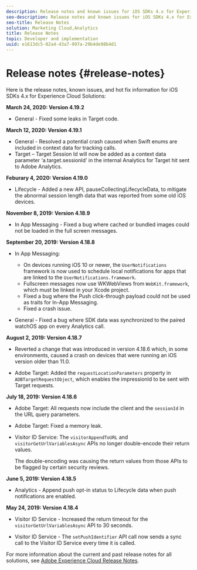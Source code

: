 ```yaml
---
description: Release notes and known issues for iOS SDKs 4.x for Experience Cloud Solutions.
seo-description: Release notes and known issues for iOS SDKs 4.x for Experience Cloud Solutions.
seo-title: Release Notes
solution: Marketing Cloud,Analytics
title: Release Notes
topic: Developer and implementation
uuid: e1613dc5-02a4-43a7-997a-29b4de98b4d1
---
```


# Release notes {#release-notes}

Here is the release notes, known issues, and hot fix information for iOS SDKs 4.x for Experience Cloud Solutions:

**March 24, 2020: Version 4.19.2**

* General - Fixed some leaks in Target code.

**March 12, 2020: Version 4.19.1**

* General - Resolved a potential crash caused when Swift enums are included in context data for tracking calls.
* Target – Target Session Id will now be added as a context data parameter ‘a.target.sessionId’ in the internal Analytics for Target hit sent to Adobe Analytics.

**Feburary 4, 2020: Version 4.19.0**

* Lifecycle - Added a new API, pauseCollectingLifecycleData, to mitigate the abnormal session length data that was reported from some old iOS devices.

**November 8, 2019: Version 4.18.9**

* In App Messaging - Fixed a bug where cached or bundled images could not be loaded in the full screen messages.

**September 20, 2019: Version 4.18.8**

* In App Messaging:

  * On devices running iOS 10 or newer, the `UserNotifications` framework is now used to schedule local notifications for apps that are linked to the `UserNotifications.framework`.
  * Fullscreen messages now use WKWebViews from `WebKit.framework`, which must be linked in your Xcode project.
  * Fixed a bug where the Push click-through payload could not be used as traits for In-App Messaging.
  * Fixed a crash issue.

* General - Fixed a bug where SDK data was synchronized to the paired watchOS app on every Analytics call.

**August 2, 2019: Version 4.18.7**

* Reverted a change that was introduced in version 4.18.6 which, in some environments, caused a crash on devices that were running an iOS version older than 11.0.

* Adobe Target: Added the `requestLocationParameters` property in `ADBTargetRequestObject`, which enables the impressionId to be sent with Target requests.

**July 18, 2019: Version 4.18.6**

* Adobe Target: All requests now include the client and the `sessionId` in the URL query parameters.
* Adobe Target: Fixed a memory leak.
* Visitor ID Service: The `visitorAppendToURL` and `visitorGetUrlVariablesAsync` APIs no longer double-encode their return values. 

  The double-encoding was causing the return values from those APIs to be flagged by certain security reviews.

**June 5, 2019: Version 4.18.5**

* Analytics - Append push opt-in status to Lifecycle data when push notifications are enabled.

**May 24, 2019: Version 4.18.4**

* Visitor ID Service - Increased the return timeout for the 
`visitorGetUrlVariablesAsync` API to 30 seconds.

* Visitor ID Service - The `setPushIdentifier` API call now sends a sync call to the Visitor ID Service every time it is called. 

For more information about the current and past release notes for all solutions, see [Adobe Experience Cloud Release Notes](https://marketing.adobe.com/resources/help/en_US/whatsnew/).
